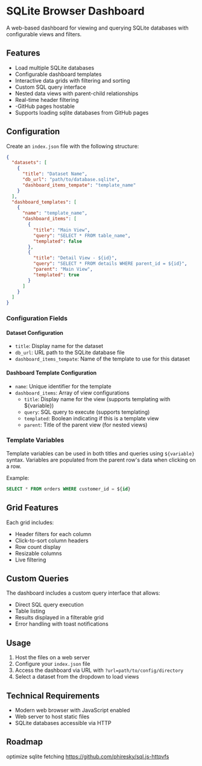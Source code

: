 # SQLite Browser Dashboard

A web-based dashboard for viewing and querying SQLite databases with configurable views and filters.

## Features

- Load multiple SQLite databases
- Configurable dashboard templates
- Interactive data grids with filtering and sorting
- Custom SQL query interface
- Nested data views with parent-child relationships
- Real-time header filtering
- -GitHub pages hostable
- Supports loading sqlite databases from GitHub pages


## Configuration

Create an `index.json` file with the following structure:

```json
{
  "datasets": [
    {
      "title": "Dataset Name",
      "db_url": "path/to/database.sqlite",
      "dashboard_items_tempate": "template_name"
    }
  ],
  "dashboard_templates": [
    {
      "name": "template_name",
      "dashboard_items": [
        {
          "title": "Main View",
          "query": "SELECT * FROM table_name",
          "templated": false
        },
        {
          "title": "Detail View - ${id}",
          "query": "SELECT * FROM details WHERE parent_id = ${id}",
          "parent": "Main View",
          "templated": true
        }
      ]
    }
  ]
}
```

### Configuration Fields

#### Dataset Configuration
- `title`: Display name for the dataset
- `db_url`: URL path to the SQLite database file
- `dashboard_items_tempate`: Name of the template to use for this dataset

#### Dashboard Template Configuration
- `name`: Unique identifier for the template
- `dashboard_items`: Array of view configurations
  - `title`: Display name for the view (supports templating with ${variable})
  - `query`: SQL query to execute (supports templating)
  - `templated`: Boolean indicating if this is a template view
  - `parent`: Title of the parent view (for nested views)

### Template Variables

Template variables can be used in both titles and queries using `${variable}` syntax. Variables are populated from the parent row's data when clicking on a row.

Example:
```sql
SELECT * FROM orders WHERE customer_id = ${id}
```

## Grid Features

Each grid includes:
- Header filters for each column
- Click-to-sort column headers
- Row count display
- Resizable columns
- Live filtering

## Custom Queries

The dashboard includes a custom query interface that allows:
- Direct SQL query execution
- Table listing
- Results displayed in a filterable grid
- Error handling with toast notifications

## Usage

1. Host the files on a web server
2. Configure your `index.json` file
3. Access the dashboard via URL with `?url=path/to/config/directory`
4. Select a dataset from the dropdown to load views

## Technical Requirements

- Modern web browser with JavaScript enabled
- Web server to host static files
- SQLite databases accessible via HTTP


## Roadmap
optimize sqlite fetching https://github.com/phiresky/sql.js-httpvfs
